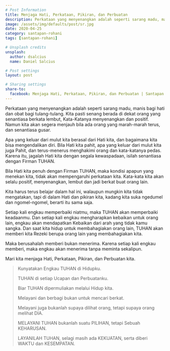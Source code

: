 ```yaml
---
# Post Information
title: Menjaga Hati, Perkataan, Pikiran, dan Perbuatan
description: Perkataan yang menyenangkan adalah seperti sarang madu, manis bagi hati dan obat bagi tulang-tulang.
image: /assets/img/defaults/post/sr.jpg
date: 2020-04-25
category: santapan-rohani
tags: [santapan-rohani]

# Unsplash credits
unsplash:
  author: dsalcius
  name: Daniel Salcius

# Post settings
layout: post

# Sharing settings
share-to:
  facebook: Menjaga Hati, Perkataan, Pikiran, dan Perbuatan | Santapan Rohani GBI Grogol, 25 April 2020
---
```


Perkataan yang menyenangkan adalah seperti sarang madu, manis bagi hati dan obat bagi tulang-tulang. Kita pasti senang berada di dekat orang yang senantiasa berkata lembut, Kata-Katanya menyenangkan dan positif. Namun kita akan segera menjauh bila ada orang yang marah-marah terus, dan senantiasa gusar. 

Apa yang keluar dari mulut kita berasal dari Hati kita, dan bagaimana kita bisa mengendalikan diri. Bila Hati kita pahit, apa yang keluar dari mulut kita juga Pahit, dan terus-menerus menghakimi orang dan kata-katanya pedas. Karena itu, jagalah Hati kita dengan segala kewaspadaan, isilah senantiasa dengan Firman TUHAN.

Bila Hati kita penuh dengan Firman TUHAN, maka kondisi apapun yang menekan kita, tidak akan mempengaruhi perkataan kita. Kata-kata kita akan selalu positif, menyenangkan, lembut dan jadi berkat buat orang lain.

Kita harus terus belajar dalam hal ini, walaupun mungkin kita tidak mengatakan, tapi di dalam Hati dan pikiran kita, kadang kita suka ngedumel dan ngomel-ngomel, berarti itu sama saja.

Setiap kali engkau memperbaiki niatmu, maka TUHAN akan memperbaiki keadaanmu. Dan setiap kali engkau mengharapkan kebaikan untuk orang lain, engkau akan mendapatkan Kebaikan dari arah yang tidak kamu sangka. Dan saat kita hidup untuk membahagiakan orang lain, TUHAN akan memberi kita Rezeki berupa orang lain yang membahagiakan kita.

Maka berusahalah memberi bukan menerima. Karena setiap kali engkau memberi, maka engkau akan menerima tanpa meminta sekalipun.

Mari kita menjaga Hati, Perkataan, Pikiran, dan Perbuatan kita.

> Kunyatakan Engkau TUHAN di Hidupku.
>
> TUHAN di setiap Ucapan dan Perbuatanku.
>
> Biar TUHAN dipermuliakan melalui Hidup kita.
>
> Melayani dan berbagi bukan untuk mencari berkat.
>
> Melayani juga bukanlah supaya dilihat orang, tetapi supaya orang melihat DIA.
>
> MELAYANI TUHAN bukanlah suatu PILIHAN, tetapi Sebuah KEHARUSAN.
>
> LAYANILAH TUHAN, selagi masih ada KEKUATAN, serta diberi WAKTU dan KESEMPATAN.
